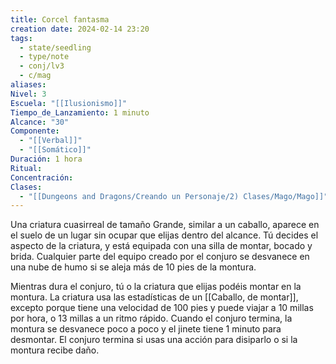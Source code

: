 ```yaml
---
title: Corcel fantasma
creation date: 2024-02-14 23:20
tags:
  - state/seedling
  - type/note
  - conj/lv3
  - c/mag
aliases: 
Nivel: 3
Escuela: "[[Ilusionismo]]"
Tiempo_de_Lanzamiento: 1 minuto
Alcance: "30"
Componente:
  - "[[Verbal]]"
  - "[[Somático]]"
Duración: 1 hora
Ritual: 
Concentración: 
Clases:
  - "[[Dungeons and Dragons/Creando un Personaje/2) Clases/Mago/Mago]]"
---
```

Una criatura cuasirreal de tamaño Grande, similar a un caballo, aparece en el suelo de un lugar sin ocupar que elijas dentro del alcance. Tú decides el aspecto de la criatura, y está equipada con una silla de montar, bocado y brida. Cualquier parte del equipo creado por el conjuro se desvanece en una nube de humo si se aleja más de 10 pies de la montura.

Mientras dura el conjuro, tú o la criatura que elijas podéis montar en la montura. La criatura usa las estadísticas de un [[Caballo, de montar]], excepto porque tiene una velocidad de 100 pies y puede viajar a 10 millas por hora, o 13 millas a un ritmo rápido. Cuando el conjuro termina, la montura se desvanece poco a poco y el jinete tiene 1 minuto para desmontar. El conjuro termina si usas una acción para disiparlo o si la montura recibe daño.